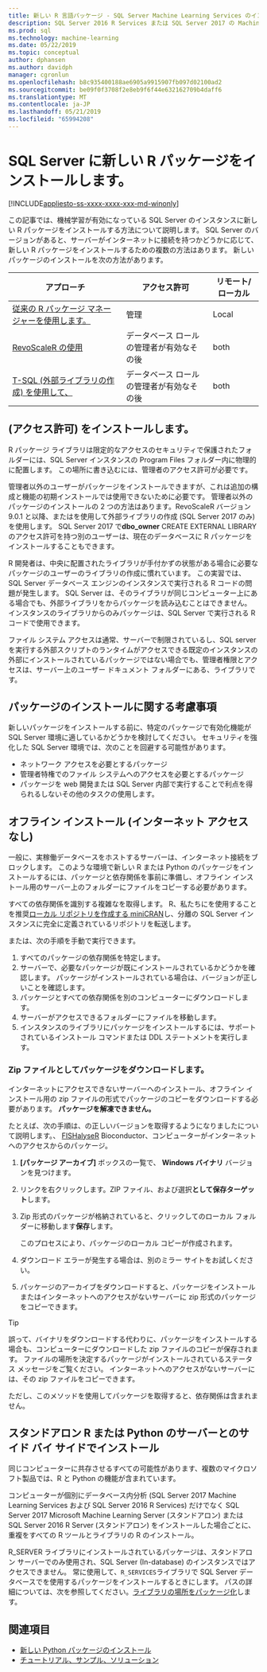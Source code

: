 ```yaml
---
title: 新しい R 言語パッケージ - SQL Server Machine Learning Services のインストールします。
description: SQL Server 2016 R Services または SQL Server 2017 の Machine Learning Services (In-database) に新しい R パッケージを追加します。
ms.prod: sql
ms.technology: machine-learning
ms.date: 05/22/2019
ms.topic: conceptual
author: dphansen
ms.author: davidph
manager: cgronlun
ms.openlocfilehash: b8c935400188ae6905a9915907fb097d02100ad2
ms.sourcegitcommit: be09f0f3708f2e8eb9f6f44e632162709b4daff6
ms.translationtype: MT
ms.contentlocale: ja-JP
ms.lasthandoff: 05/21/2019
ms.locfileid: "65994208"
---
```

# <a name="install-new-r-packages-on-sql-server"></a>SQL Server に新しい R パッケージをインストールします。
[!INCLUDE[appliesto-ss-xxxx-xxxx-xxx-md-winonly](../../includes/appliesto-ss-xxxx-xxxx-xxx-md-winonly.md)]

この記事では、機械学習が有効になっている SQL Server のインスタンスに新しい R パッケージをインストールする方法について説明します。 SQL Server のバージョンがあると、サーバーがインターネットに接続を持つかどうかに応じて、新しい R パッケージをインストールするための複数の方法はあります。 新しいパッケージのインストールを次の方法があります。

| アプローチ                           | アクセス許可               | リモート/ローカル |
|------------------------------------|---------------------------|--------------|
| [従来の R パッケージ マネージャーを使用します。](use-r-package-managers-on-sql-server.md)  | 管理 | Local |
| [RevoScaleR の使用](use-revoscaler-to-manage-r-packages.md) |  データベース ロールの管理者が有効なその後 | both|
| [T-SQL (外部ライブラリの作成) を使用して、](install-r-packages-tsql.md) | データベース ロールの管理者が有効なその後 | both 

## <a name="who-installs-permissions"></a>(アクセス許可) をインストールします。

R パッケージ ライブラリは限定的なアクセスのセキュリティで保護されたフォルダーには、SQL Server インスタンスの Program Files フォルダー内に物理的に配置します。 この場所に書き込むには、管理者のアクセス許可が必要です。

管理者以外のユーザーがパッケージをインストールできますが、これは追加の構成と機能の初期インストールでは使用できないために必要です。 管理者以外のパッケージのインストールの 2 つの方法はあります。RevoScaleR バージョン 9.0.1 と以降、またはを使用して外部ライブラリの作成 (SQL Server 2017 のみ) を使用します。 SQL Server 2017 で**dbo_owner** CREATE EXTERNAL LIBRARY のアクセス許可を持つ別のユーザーは、現在のデータベースに R パッケージをインストールすることもできます。

R 開発者は、中央に配置されたライブラリが手付かずの状態がある場合に必要なパッケージのユーザーのライブラリの作成に慣れています。 この実習では、SQL Server データベース エンジンのインスタンスで実行される R コードの問題が発生します。 SQL Server は、そのライブラリが同じコンピューター上にある場合でも、外部ライブラリをからパッケージを読み込むことはできません。 インスタンスのライブラリからのみパッケージは、SQL Server で実行される R コードで使用できます。

ファイル システム アクセスは通常、サーバーで制限されているし、SQL server を実行する外部スクリプトのランタイムがアクセスできる既定のインスタンスの外部にインストールされているパッケージではない場合でも、管理者権限とアクセスは、サーバー上のユーザー ドキュメント フォルダーにある、ライブラリです。 

## <a name="considerations-for-package-installation"></a>パッケージのインストールに関する考慮事項

新しいパッケージをインストールする前に、特定のパッケージで有効化機能が SQL Server 環境に適しているかどうかを検討してください。 セキュリティを強化した SQL Server 環境では、次のことを回避する可能性があります。

+ ネットワーク アクセスを必要とするパッケージ
+ 管理者特権でのファイル システムへのアクセスを必要とするパッケージ
+ パッケージを web 開発または SQL Server 内部で実行することで利点を得られるしないその他のタスクの使用します。

## <a name="offline-installation-no-internet-access"></a>オフライン インストール (インターネット アクセスなし)

一般に、実稼働データベースをホストするサーバーは、インターネット接続をブロックします。 このような環境で新しい R または Python のパッケージをインストールするには、パッケージと依存関係を事前に準備し、オフライン インストール用のサーバー上のフォルダーにファイルをコピーする必要があります。

すべての依存関係を識別する複雑なを取得します。 R、私たちにを使用することを推奨[ローカル リポジトリを作成する miniCRAN](create-a-local-package-repository-using-minicran.md)し、分離の SQL Server インスタンスに完全に定義されているリポジトリを転送します。

または、次の手順を手動で実行できます。

1. すべてのパッケージの依存関係を特定します。 
2. サーバーで、必要なパッケージが既にインストールされているかどうかを確認します。 パッケージがインストールされている場合は、バージョンが正しいことを確認します。
3. パッケージとすべての依存関係を別のコンピューターにダウンロードします。
4. サーバーがアクセスできるフォルダーにファイルを移動します。
5. インスタンスのライブラリにパッケージをインストールするには、サポートされているインストール コマンドまたは DDL ステートメントを実行します。

### <a name="download-the-package-as-a-zipped-file"></a>Zip ファイルとしてパッケージをダウンロードします。

インターネットにアクセスできないサーバーへのインストール、オフライン インストール用の zip ファイルの形式でパッケージのコピーをダウンロードする必要があります。 **パッケージを解凍できません。**

たとえば、次の手順は、の正しいバージョンを取得するようになりましたについて説明します。、 [FISHalyseR](https://bioconductor.org/packages/release/bioc/html/FISHalyseR.html) Bioconductor、コンピューターがインターネットへのアクセスからのパッケージ。

1.  **[パッケージ アーカイブ]** ボックスの一覧で、 **Windows バイナリ** バージョンを見つけます。

2.  リンクを右クリックします。ZIP ファイル、および選択**として保存ターゲット**します。

3.  Zip 形式のパッケージが格納されていると、クリックしてのローカル フォルダーに移動します**保存**します。

    このプロセスにより、パッケージのローカル コピーが作成されます。 

4. ダウンロード エラーが発生する場合は、別のミラー サイトをお試しください。

5. パッケージのアーカイブをダウンロードすると、パッケージをインストールまたはインターネットへのアクセスがないサーバーに zip 形式のパッケージをコピーできます。

> [!TIP]
> 誤って、バイナリをダウンロードする代わりに、パッケージをインストールする場合も、コンピューターにダウンロードした zip ファイルのコピーが保存されます。 ファイルの場所を決定するパッケージがインストールされているステータス メッセージをご覧ください。 インターネットへのアクセスがないサーバーには、その zip ファイルをコピーできます。
> 
> ただし、このメソッドを使用してパッケージを取得すると、依存関係は含まれません。 


## <a name="side-by-side-installation-with-standalone-r-or-python-servers"></a>スタンドアロン R または Python のサーバーとのサイド バイ サイドでインストール

同じコンピューターに共存させるすべての可能性があります、複数のマイクロソフト製品では、R と Python の機能が含まれています。

コンピューターが個別にデータベース内分析 (SQL Server 2017 Machine Learning Services および SQL Server 2016 R Services) だけでなく SQL Server 2017 Microsoft Machine Learning Server (スタンドアロン) または SQL Server 2016 R Server (スタンドアロン) をインストールした場合ごとに、重複をすべての R ツールとライブラリの R のインストール。

R_SERVER ライブラリにインストールされているパッケージは、スタンドアロン サーバーでのみ使用され、SQL Server (In-database) のインスタンスではアクセスできません。 常に使用して、`R_SERVICES`ライブラリで SQL Server データベースでを使用するパッケージをインストールするときにします。 パスの詳細については、次を参照してください。[ライブラリの場所をパッケージ化](installing-and-managing-r-packages.md#package-library-location)します。


## <a name="see-also"></a>関連項目

+ [新しい Python パッケージのインストール](../python/install-additional-python-packages-on-sql-server.md)
+ [チュートリアル、サンプル、ソリューション](../tutorials/machine-learning-services-tutorials.md)
